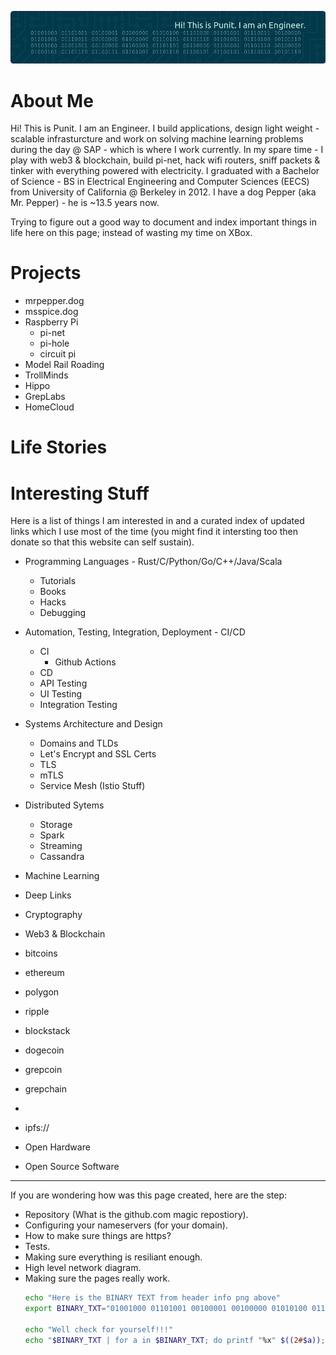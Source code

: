 ![Header](./assets/images/github-header-image-pm.png)

# About Me

Hi! This is Punit. I am an Engineer. I build applications, design light weight - scalable infrasturcture and work on solving machine learning problems during the day @ SAP - which is where I work currently. In my spare time - I play with web3 & blockchain, build pi-net, hack wifi routers, sniff packets & tinker with everything powered with electricity. I graduated with a Bachelor of Science - BS in Electrical Engineering and Computer Sciences (EECS) from University of California @ Berkeley in 2012. I have a dog Pepper (aka Mr. Pepper) - he is ~13.5 years now.


Trying to figure out a good way to document and index important things in life here on this page; instead of wasting my time on XBox.


# Projects

* mrpepper.dog
* msspice.dog
* Raspberry Pi
  * pi-net
  * pi-hole
  * circuit pi
* Model Rail Roading
* TrollMinds
* Hippo
* GrepLabs
* HomeCloud

# Life Stories

# Interesting Stuff

Here is a list of things I am interested in and a curated index of updated links which I use most of the time (you might find it intersting too then donate so that this website can self sustain).

* Programming Languages - Rust/C/Python/Go/C++/Java/Scala
    * Tutorials
    * Books
    * Hacks
    * Debugging


* Automation, Testing, Integration, Deployment - CI/CD
  * CI
    * Github Actions
  * CD
  * API Testing
  * UI Testing
  * Integration Testing

* Systems Architecture and Design
  * Domains and TLDs
  * Let's Encrypt and SSL Certs
  * TLS 
  * mTLS
  * Service Mesh (Istio Stuff)

* Distributed Sytems
  * Storage
  * Spark
  * Streaming
  * Cassandra

* Machine Learning

* Deep Links 

* Cryptography

* Web3 & Blockchain
 * bitcoins
 * ethereum
 * polygon
 * ripple
 * blockstack
 * dogecoin
 * grepcoin
 * grepchain
 * 
 * ipfs://

* Open Hardware

* Open Source Software

---

If you are wondering how was this page created, here are the step:

- Repository (What is the github.com magic repostiory).
- Configuring your nameservers (for your domain). 
- How to make sure things are https? 
- Tests. 
- Making sure everything is resiliant enough. 
- High level network diagram.
- Making sure the pages really work.    
    ```bash
    echo "Here is the BINARY TEXT from header info png above"
    export BINARY_TXT="01001000 01101001 00100001 00100000 01010100 01101000 01101001 01110011 00100000 01101001 01110011 00100000 01010000 01110101 01101110 01101001 01110100 00101110 00100000 01001001 00100000 01100001 01101101 00100000 01100001 01101110 00100000 01000101 01101110 01100111 01101001 01101110 01100101 01100101 01110010 00101110"

    echo "Well check for yourself!!!" 
    echo "$BINARY_TXT | for a in $BINARY_TXT; do printf "%x" $((2#$a)); done | xxd -r -p"
    ```
